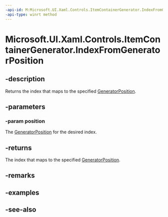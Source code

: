 ```yaml
---
-api-id: M:Microsoft.UI.Xaml.Controls.ItemContainerGenerator.IndexFromGeneratorPosition(Microsoft.UI.Xaml.Controls.Primitives.GeneratorPosition)
-api-type: winrt method
---
```


<!-- Method syntax
public int IndexFromGeneratorPosition(Windows.UI.Xaml.Controls.Primitives.GeneratorPosition position)
-->

# Microsoft.UI.Xaml.Controls.ItemContainerGenerator.IndexFromGeneratorPosition

## -description
Returns the index that maps to the specified [GeneratorPosition](../microsoft.ui.xaml.controls.primitives/generatorposition.md).

## -parameters
### -param position
The [GeneratorPosition](../microsoft.ui.xaml.controls.primitives/generatorposition.md) for the desired index.

## -returns
The index that maps to the specified [GeneratorPosition](../microsoft.ui.xaml.controls.primitives/generatorposition.md).

## -remarks

## -examples

## -see-also
